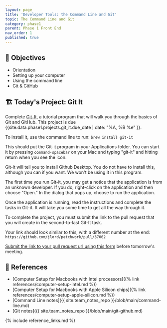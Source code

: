 ```yaml
---
layout: page
title: 'Developer Tools: the Command Line and Git'
topic: The Command Line and Git
category: phase1
parent: Phase 1 Front End
nav_order: 1
published: true
---
```


## 🎯 Objectives

- Orientation
- Setting up your computer
- Using the command line
- Git & GitHub

## 🏗️ Today's Project: Git It

Complete [Git-It]({{site.data.phase1.projects.git_it.url}}), a tutorial program that will walk you through the basics of Git and GitHub. This project is due {{site.data.phase1.projects.git_it.due_date | date: "%A, %B %e" }}.

To install it, use the command line to run:
`brew install git-it`

This should put the Git-it program in your Applications folder. You can start it by pressing `command-spacebar` on your Mac and typing "git-it" and hitting return when you see the icon.

Git-it will tell you to install Github Desktop. You do not have to install this, although you can if you want. We won't be using it in this program.

The first time you run Git-it, you may get a notice that the application is from an unknown developer. If you do, right-click on the application and then choose "Open." In the dialog that pops up, choose to run the application.

Once the application is running, read the instructions and complete the tasks in Git-it. It will take you some time to get all the way through it.

To complete the project, you must submit the link to the pull request that you will create in the second-to-last Git-It task.

Your link should look similar to this, with a different number at the end: `https://github.com/jlord/patchwork/pull/37062`

[Submit the link to your pull request url using this form](https://forms.gle/hKL37abHZ7TEoyWT6) before tomorrow's meeting.

## 🔖 References

- [Computer Setup for Macbooks with Intel processors]({% link references/computer-setup-intel.md %})
- [Computer Setup for Macbooks with Apple Silicon chips]({% link references/computer-setup-apple-silicon.md %})
- [Command Line notes]({{ site.team_notes_repo }}/blob/main/command-line.md)
- [Git notes]({{ site.team_notes_repo }}/blob/main/git-github.md)

{% include reference_links.md %}
